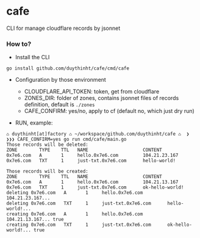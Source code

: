# cafe
CLI for manage cloudflare records by jsonnet


### How to?

* Install the CLI

```
go install github.com/duythinht/cafe/cmd/cafe
```

* Configuration by those environment
  * CLOUDFLARE_API_TOKEN: token, get from cloudflare
  * ZONES_DIR: folder of zones, contains jsonnet files of records definition, default is `./zones`
  * CAFE_CONFIRM: yes/no, apply to cf (default no, which just dry run)

* RUN, example:

```
♺ duythinht[at]factory ♺ ~/workspace/github.com/duythinht/cafe ♺  ❯
❯❯❯ CAFE_CONFIRM=yes go run cmd/cafe/main.go
Those records will be deleted:
ZONE        TYPE    TTL   NAME                    CONTENT
0x7e6.com   A       1     hello.0x7e6.com         104.21.23.167
0x7e6.com   TXT     1     just-txt.0x7e6.com      hello-world!

Those records will be created:
ZONE        TYPE    TTL   NAME                    CONTENT
0x7e6.com   A       1     hello.0x7e6.com         104.21.13.167
0x7e6.com   TXT     1     just-txt.0x7e6.com      ok-hello-world!
deleting 0x7e6.com   A       1     hello.0x7e6.com         104.21.23.167...
deleting 0x7e6.com   TXT     1     just-txt.0x7e6.com      hello-world!...
creating 0x7e6.com   A       1     hello.0x7e6.com         104.21.13.167... true
creating 0x7e6.com   TXT     1     just-txt.0x7e6.com      ok-hello-world!... true
```
